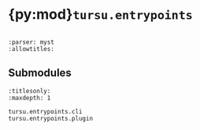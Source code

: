 # {py:mod}`tursu.entrypoints`

```{py:module} tursu.entrypoints
```

```{autodoc2-docstring} tursu.entrypoints
:parser: myst
:allowtitles:
```

## Submodules

```{toctree}
:titlesonly:
:maxdepth: 1

tursu.entrypoints.cli
tursu.entrypoints.plugin
```
